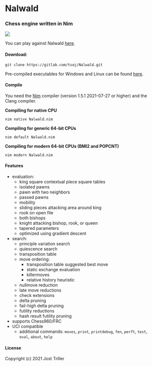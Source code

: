 # Nalwald
### Chess engine written in Nim
![](./logo.png)

You can play against Nalwald [here](https://lichess.org/@/squared-chess).
#### Download:
```
git clone https://gitlab.com/tsoj/Nalwald.git
```
Pre-compiled executables for Windows and Linux can be found [here](https://gitlab.com/tsoj/Nalwald/-/releases).
#### Compile

You need the [Nim](https://nim-lang.org/) compiler (version 1.5.1 2021-07-27 or higher) and the Clang compiler.

**Compiling for native CPU**
```
nim native Nalwald.nim
```

**Compiling for generic 64-bit CPUs**
```
nim default Nalwald.nim
```

**Compiling for modern 64-bit CPUs (BMI2 and POPCNT)**
```
nim modern Nalwald.nim
```

#### Features

- evaluation:
  - king square contextual piece square tables
  - isolated pawns
  - pawn with two neighbors
  - passed pawns
  - mobility
  - sliding pieces attacking area around king
  - rook on open file
  - both bishops
  - knight attacking bishop, rook, or queen
  - tapered parameters
  - optimized using gradient descent
- search:
  - principle variation search
  - quiescence search
  - transposition table
  - move ordering:
    - transposition table suggested best move
    - static exchange evaluation
    - killermoves
    - relative history heuristic
  - nullmove reduction
  - late move reductions
  - check extensions
  - delta pruning
  - fail-high delta pruning
  - futility reductions
  - hash result futility pruning
- supports Chess960/FRC
- UCI compatible
  - additional commands: `moves`, `print`, `printdebug`, `fen`, `perft`, `test`, `eval`, `about`, `help`

#### License

Copyright (c) 2021 Jost Triller
